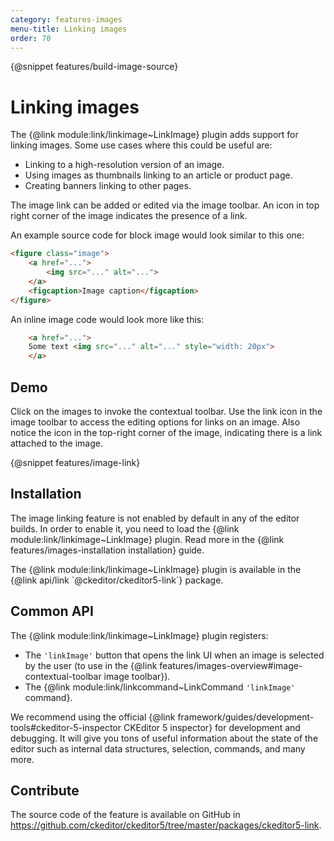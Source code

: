 ```yaml
---
category: features-images
menu-title: Linking images
order: 70
---
```

{@snippet features/build-image-source}

# Linking images

The {@link module:link/linkimage~LinkImage} plugin adds support for linking images. Some use cases where this could be useful are:

* Linking to a high-resolution version of an image.
* Using images as thumbnails linking to an article or product page.
* Creating banners linking to other pages.

The image link can be added or edited via the image toolbar. An icon in top right corner of the image indicates the presence of a link.

An example source code for block image would look similar to this one:

```html
<figure class="image">
	<a href="...">
		<img src="..." alt="...">
	</a>
	<figcaption>Image caption</figcaption>
</figure>
```

An inline image code would look more like this:

```html
	<a href="...">
	Some text <img src="..." alt="..." style="width: 20px">
	</a>
```
## Demo

Click on the images to invoke the contextual toolbar. Use the link icon in the image toolbar to access the editing options for links on an image. Also notice the icon in the top-right corner of the image, indicating there is a link attached to the image.

{@snippet features/image-link}

## Installation

The image linking feature is not enabled by default in any of the editor builds. In order to enable it, you need to load the {@link module:link/linkimage~LinkImage} plugin. Read more in the {@link features/images-installation installation} guide.

<info-box info>
	The {@link module:link/linkimage~LinkImage} plugin is available in the {@link api/link `@ckeditor/ckeditor5-link`} package.
</info-box>

## Common API

The {@link module:link/linkimage~LinkImage} plugin registers:

* The `'linkImage'` button that opens the link UI when an image is selected by the user (to use in the {@link features/images-overview#image-contextual-toolbar image toolbar}).
* The {@link module:link/linkcommand~LinkCommand `'linkImage'` command}.

<info-box>
	We recommend using the official {@link framework/guides/development-tools#ckeditor-5-inspector CKEditor 5 inspector} for development and debugging. It will give you tons of useful information about the state of the editor such as internal data structures, selection, commands, and many more.
</info-box>

## Contribute

The source code of the feature is available on GitHub in https://github.com/ckeditor/ckeditor5/tree/master/packages/ckeditor5-link.
